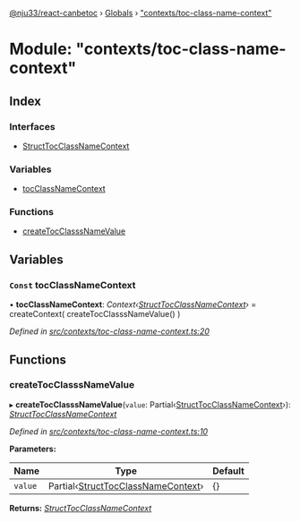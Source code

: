 [@nju33/react-canbetoc](../README.md) › [Globals](../globals.md) › ["contexts/toc-class-name-context"](_contexts_toc_class_name_context_.md)

# Module: "contexts/toc-class-name-context"

## Index

### Interfaces

* [StructTocClassNameContext](../interfaces/_contexts_toc_class_name_context_.structtocclassnamecontext.md)

### Variables

* [tocClassNameContext](_contexts_toc_class_name_context_.md#const-tocclassnamecontext)

### Functions

* [createTocClasssNameValue](_contexts_toc_class_name_context_.md#createtocclasssnamevalue)

## Variables

### `Const` tocClassNameContext

• **tocClassNameContext**: *Context‹[StructTocClassNameContext](../interfaces/_contexts_toc_class_name_context_.structtocclassnamecontext.md)›* = createContext<StructTocClassNameContext>(
  createTocClasssNameValue()
)

*Defined in [src/contexts/toc-class-name-context.ts:20](https://github.com/nju33/react-canbetoc/blob/dbfcbaa/src/contexts/toc-class-name-context.ts#L20)*

## Functions

###  createTocClasssNameValue

▸ **createTocClasssNameValue**(`value`: Partial‹[StructTocClassNameContext](../interfaces/_contexts_toc_class_name_context_.structtocclassnamecontext.md)›): *[StructTocClassNameContext](../interfaces/_contexts_toc_class_name_context_.structtocclassnamecontext.md)*

*Defined in [src/contexts/toc-class-name-context.ts:10](https://github.com/nju33/react-canbetoc/blob/dbfcbaa/src/contexts/toc-class-name-context.ts#L10)*

**Parameters:**

Name | Type | Default |
------ | ------ | ------ |
`value` | Partial‹[StructTocClassNameContext](../interfaces/_contexts_toc_class_name_context_.structtocclassnamecontext.md)› | {} |

**Returns:** *[StructTocClassNameContext](../interfaces/_contexts_toc_class_name_context_.structtocclassnamecontext.md)*
